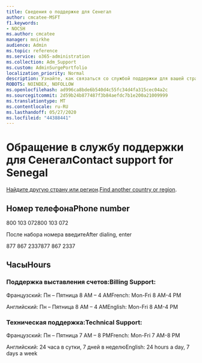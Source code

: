 ```yaml
---
title: Сведения о поддержке для Сенегал
author: cmcatee-MSFT
f1.keywords:
- NOCSH
ms.author: cmcatee
manager: mnirkhe
audience: Admin
ms.topic: reference
ms.service: o365-administration
ms.collection: Adm_Support
ms.custom: AdminSurgePortfolio
localization_priority: Normal
description: Узнайте, как связаться со службой поддержки для вашей страны или региона.
ROBOTS: NOINDEX, NOFOLLOW
ms.openlocfilehash: ad996ca8bde6b540d4c55fc34d4fa315cec04a2c
ms.sourcegitcommit: 2d59b24b877487f3b84aefdc7b1e200a21009999
ms.translationtype: MT
ms.contentlocale: ru-RU
ms.lasthandoff: 05/27/2020
ms.locfileid: "44388441"
---
```

# <a name="contact-support-for-senegal"></a><span data-ttu-id="e1f54-103">Обращение в службу поддержки для Сенегал</span><span class="sxs-lookup"><span data-stu-id="e1f54-103">Contact support for Senegal</span></span>

<span data-ttu-id="e1f54-104">[Найдите другую страну или регион](../contact-support-for-business-products.md).</span><span class="sxs-lookup"><span data-stu-id="e1f54-104">[Find another country or region](../contact-support-for-business-products.md).</span></span>

## <a name="phone-number"></a><span data-ttu-id="e1f54-105">Номер телефона</span><span class="sxs-lookup"><span data-stu-id="e1f54-105">Phone number</span></span>
<span data-ttu-id="e1f54-106">800 103 072</span><span class="sxs-lookup"><span data-stu-id="e1f54-106">800 103 072</span></span>

<span data-ttu-id="e1f54-107">После набора номера введите</span><span class="sxs-lookup"><span data-stu-id="e1f54-107">After dialing, enter</span></span>

<span data-ttu-id="e1f54-108">877 867 2337</span><span class="sxs-lookup"><span data-stu-id="e1f54-108">877 867 2337</span></span>

## <a name="hours"></a><span data-ttu-id="e1f54-109">Часы</span><span class="sxs-lookup"><span data-stu-id="e1f54-109">Hours</span></span>
### <a name="billing-support"></a><span data-ttu-id="e1f54-110">Поддержка выставления счетов:</span><span class="sxs-lookup"><span data-stu-id="e1f54-110">Billing Support:</span></span>

<span data-ttu-id="e1f54-111">Французский: Пн – Пятница 8 AM – 4 AM</span><span class="sxs-lookup"><span data-stu-id="e1f54-111">French: Mon-Fri 8 AM-4 PM</span></span>

<span data-ttu-id="e1f54-112">Английский: Пн – Пятница 8 AM – 4 AM</span><span class="sxs-lookup"><span data-stu-id="e1f54-112">English: Mon-Fri 8 AM-4 PM</span></span>

### <a name="technical-support"></a><span data-ttu-id="e1f54-113">Техническая поддержка:</span><span class="sxs-lookup"><span data-stu-id="e1f54-113">Technical Support:</span></span>

<span data-ttu-id="e1f54-114">Французский: Пн – Пятница 7 AM – 8 PM</span><span class="sxs-lookup"><span data-stu-id="e1f54-114">French: Mon-Fri 7 AM-8 PM</span></span>

<span data-ttu-id="e1f54-115">Английский: 24 часа в сутки, 7 дней в неделю</span><span class="sxs-lookup"><span data-stu-id="e1f54-115">English: 24 hours a day, 7 days a week</span></span>
